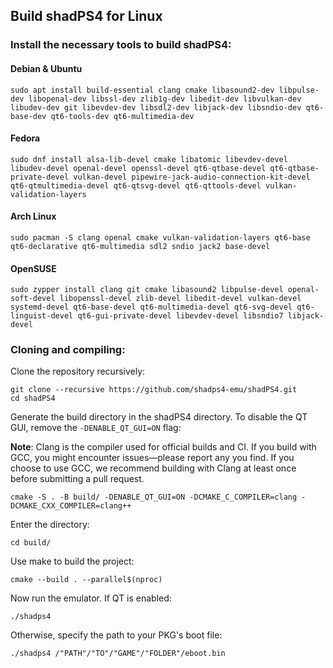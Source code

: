 <!--
SPDX-FileCopyrightText: 2024 shadPS4 Emulator Project
SPDX-License-Identifier: GPL-2.0-or-later
-->

## Build shadPS4 for Linux                                      

### Install the necessary tools to build shadPS4:

#### Debian & Ubuntu
```
sudo apt install build-essential clang cmake libasound2-dev libpulse-dev libopenal-dev libssl-dev zlib1g-dev libedit-dev libvulkan-dev libudev-dev git libevdev-dev libsdl2-dev libjack-dev libsndio-dev qt6-base-dev qt6-tools-dev qt6-multimedia-dev
```

#### Fedora
```
sudo dnf install alsa-lib-devel cmake libatomic libevdev-devel libudev-devel openal-devel openssl-devel qt6-qtbase-devel qt6-qtbase-private-devel vulkan-devel pipewire-jack-audio-connection-kit-devel qt6-qtmultimedia-devel qt6-qtsvg-devel qt6-qttools-devel vulkan-validation-layers
```

#### Arch Linux
```
sudo pacman -S clang openal cmake vulkan-validation-layers qt6-base qt6-declarative qt6-multimedia sdl2 sndio jack2 base-devel
```

#### OpenSUSE
```
sudo zypper install clang git cmake libasound2 libpulse-devel openal-soft-devel libopenssl-devel zlib-devel libedit-devel vulkan-devel systemd-devel qt6-base-devel qt6-multimedia-devel qt6-svg-devel qt6-linguist-devel qt6-gui-private-devel libevdev-devel libsndio7 libjack-devel
```
### Cloning and compiling:

Clone the repository recursively:
```
git clone --recursive https://github.com/shadps4-emu/shadPS4.git
cd shadPS4
```

Generate the build directory in the shadPS4 directory. To disable the QT GUI, remove the ```-DENABLE_QT_GUI=ON``` flag:

**Note**: Clang is the compiler used for official builds and CI. If you build with GCC, you might encounter issues—please report any you find. If you choose to use GCC, we recommend building with Clang at least once before submitting a pull request.
```
cmake -S . -B build/ -DENABLE_QT_GUI=ON -DCMAKE_C_COMPILER=clang -DCMAKE_CXX_COMPILER=clang++
```

Enter the directory:
```
cd build/
```

Use make to build the project:
```
cmake --build . --parallel$(nproc)
```

Now run the emulator. If QT is enabled:
```
./shadps4
```
Otherwise, specify the path to your PKG's boot file:
```
./shadps4 /"PATH"/"TO"/"GAME"/"FOLDER"/eboot.bin
```
